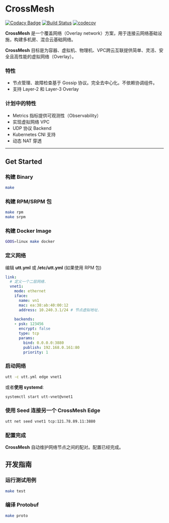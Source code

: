 # CrossMesh

[![Codacy Badge](https://app.codacy.com/project/badge/Grade/a4f9ba98642d4f9798d02642471731ce)](https://www.codacy.com/gh/CrossMesh/fabric?utm_source=github.com&amp;utm_medium=referral&amp;utm_content=CrossMesh/fabric&amp;utm_campaign=Badge_Grade) [![Build Status](https://travis-ci.com/crossmesh/fabric.svg?branch=master)](https://travis-ci.com/crossmesh/fabric) [![codecov](https://codecov.io/gh/crossmesh/fabric/branch/master/graph/badge.svg)](https://codecov.io/gh/crossmesh/fabric)

**CrossMesh** 是一个覆盖网络（Overlay network）方案，用于连接云网络基础设施，构建多机房、混合云基础网络。

**CrossMesh** 目标是为容器、虚拟机、物理机、VPC跨云互联提供简单、灵活、安全且高性能的虚拟网络（Overlay）。



### 特性

- 节点管理、故障检查基于 Gossip 协议。完全去中心化。不依赖协调组件。
- 支持 Layer-2 和 Layer-3 Overlay



### 计划中的特性

- Metrics 指标提供可观测性（Observability）
- 实现虚拟网络 VPC
- UDP 协议 Backend
- Kubernetes CNI 支持
- 动态 NAT 穿透



---

## Get Started

### 构建 Binary

```bash
make
```

### 构建 RPM/SRPM 包

```bash
make rpm
make srpm
```

### 构建 Docker Image

```bash
GOOS=linux make docker
```



### 定义网络

编辑 **utt.yml** 或 **/etc/utt.yml** (如果使用 RPM 包)

```yaml
link:
  # 定义一个二层网络.
  vnet1:
    mode: ethernet
    iface:
      name: vn1
      mac: ea:38:ab:40:00:12
      address: 10.240.3.1/24 # 节点虚拟地址.
      
    backends:
    - psk: 123456
      encrypt: false
      type: tcp
      params:
        bind: 0.0.0.0:3880
        publish: 192.168.0.161:80
        priority: 1
```

### 启动网络

```bash
utt -c utt.yml edge vnet1
```

或者**使用 systemd**:

```bash
systemctl start utt-vnet@vnet1
```



### 使用 Seed 连接另一个 CrossMesh Edge

```bash
utt net seed vnet1 tcp:121.78.89.11:3880
```

### 配置完成

**CrossMesh** 自动维护网络节点之间的配对。配置已经完成。



## 开发指南

### 运行测试用例

```bash
make test
```

### 编译 Protobuf

```bash
make proto
```



